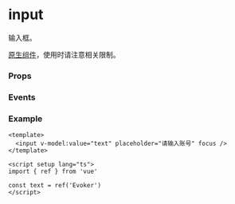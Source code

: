 # input

输入框。

[原生组件](./natively)，使用时请注意相关限制。

### Props

<Props :data="props" />

### Events

<Events :data="events" />

### Example

```vue
<template>
  <input v-model:value="text" placeholder="请输入账号" focus />
</template>

<script setup lang="ts">
import { ref } from 'vue'

const text = ref('Evoker')
</script>
```

<script setup>
const props = [
    {
        name: "value", 
        type: "string",
        default: "",
        required: true, 
        desc:"输入框的初始内容（支持 v-model:value）"
    },
    {
        name: "type", 
        type: `string`,
        default: "text",
        required: false, 
        desc:"键盘类型",
        values: [
            { value: "text", desc: "文本输入键盘" },
            { value: "number", desc: "数字输入键盘" },
            { value: "digit", desc: "带小数点的数字键盘" },
        ]
    },
    {
        name: "password", 
        type:"boolean",
        default: "false",
        required: false, 
        desc:"是否是密码输入"
    },
    {
        name: "placeholder", 
        type:"string",
        default: "",
        required: false, 
        desc:"输入框为空时占位符"
    },
    {
        name: "placeholder-class", 
        type:"string",
        default: "",
        required: false, 
        desc:"指定 placeholder 的样式类"
    },
    {
        name: "placeholder-style", 
        type:"string",
        default: "",
        required: false, 
        desc:"指定 placeholder 的样式"
    },
    {
        name: "disabled", 
        type:"boolean",
        default: "false",
        required: false, 
        desc:"是否禁用输入框"
    },
    {
        name: "maxlength", 
        type:"number",
        default: "140",
        required: false, 
        desc:"最大输入长度，设置为 <= 0 的时候不限制最大长度"
    },
    {
        name: "cursor-spacing", 
        type:"number",
        default: "0",
        required: false, 
        desc:"指定光标与键盘的距离，取 input 距离底部的距离和 cursor-spacing 指定的距离的最小值作为光标与键盘的距离"
    },
    {
        name: "focus", 
        type:"boolean",
        default: "false",
        required: false, 
        desc:"获取焦点"
    },
    {
        name: "confirm-type", 
        type:`'send' | 'search' | 'next' | 'go' | 'done'`,
        default: "done",
        required: false, 
        desc:"设置键盘右下角按钮的文字，仅在type='text'时生效",
        values: [
            { value: "send", desc: "发送" },
            { value: "search", desc: "搜索" },
            { value: "next", desc: "下一个" },
            { value: "go", desc: "前往" },
            { value: "done", desc: "完成" },
        ]
    },
    {
        name: "confirm-hold", 
        type:"boolean",
        default: "false",
        required: false, 
        desc:"点击键盘右下角按钮时是否保持键盘不收起"
    },
    {
        name: "cursor", 
        type:"number",
        default: "false",
        required: false, 
        desc:"指定 focus 时的光标位置"
    },
    {
        name: "selection-start", 
        type:"number",
        default: "-1",
        required: false, 
        desc:"光标起始位置，自动聚集时有效，需与 selection-end 搭配使用"
    },
    {
        name: "selection-end", 
        type:"number",
        default: "-1",
        required: false, 
        desc:"光标结束位置，自动聚集时有效，需与 selection-start 搭配使用"
    },
    {
        name: "adjust-position", 
        type:"boolean",
        default: "true",
        required: false, 
        desc:"键盘弹起时，如果输入框被键盘遮盖，是否自动上推页面"
    },
    {
        name: "hold-keyboard", 
        type:"boolean",
        default: "true",
        required: false, 
        desc:"focus时，点击页面的时候不收起键盘"
    },
]

const events = [
    {
        name: "input", 
        desc: "输入的值发生变化时触发", 
        event:"{ value: string }"
    },
    {
        name: "focus", 
        desc: "输入框成为焦点时触发", 
        event:"{ value: string }"
    },
    {
        name: "blur", 
        desc: "输入框失去焦点时触发", 
        event:"{ value: string }"
    },
    {
        name: "confirm", 
        desc: "点击完成按钮时触发", 
        event:"{ value: string }"
    },
    {
        name: "keyboard-height-change", 
        desc: "键盘高度发生变化的时候触发", 
        event:"{ height: number, duration: number }"
    },
]
</script>
